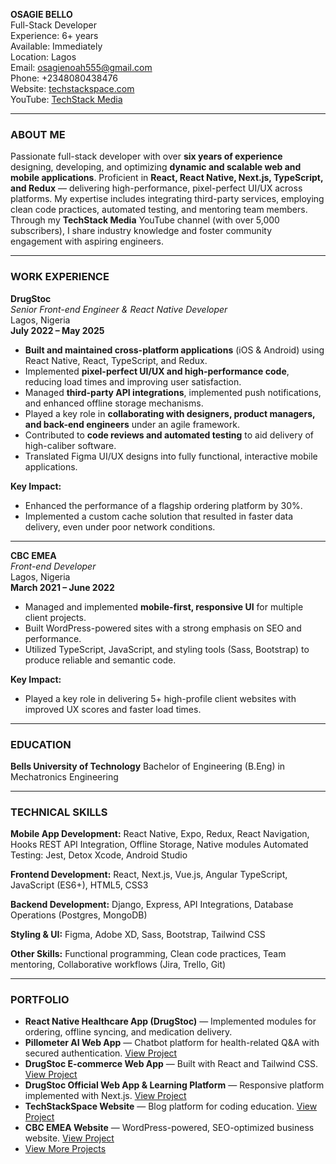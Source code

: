 **OSAGIE BELLO** \
Full-Stack Developer \
Experience: 6+ years \
Available: Immediately \
Location: Lagos \
Email: [osagienoah555@gmail.com](mailto:osagienoah555@gmail.com) \
Phone: +2348080438476 \
Website: [techstackspace.com](https://techstackspace.com) \
YouTube: [TechStack Media](https://youtube.com/@techstackmedia)

---

### **ABOUT ME**

Passionate full-stack developer with over **six years of experience** designing, developing, and optimizing **dynamic and scalable web and mobile applications**. Proficient in **React, React Native, Next.js, TypeScript, and Redux** — delivering high-performance, pixel-perfect UI/UX across platforms. My expertise includes integrating third-party services, employing clean code practices, automated testing, and mentoring team members. Through my **TechStack Media** YouTube channel (with over 5,000 subscribers), I share industry knowledge and foster community engagement with aspiring engineers.

---

### **WORK EXPERIENCE**

**DrugStoc** \
*Senior Front-end Engineer & React Native Developer* \
Lagos, Nigeria \
**July 2022 – May 2025**

* **Built and maintained cross-platform applications** (iOS & Android) using React Native, React, TypeScript, and Redux.
* Implemented **pixel-perfect UI/UX and high-performance code**, reducing load times and improving user satisfaction.
* Managed **third-party API integrations**, implemented push notifications, and enhanced offline storage mechanisms.
* Played a key role in **collaborating with designers, product managers, and back-end engineers** under an agile framework.
* Contributed to **code reviews and automated testing** to aid delivery of high-caliber software.
* Translated Figma UI/UX designs into fully functional, interactive mobile applications.

**Key Impact:**

* Enhanced the performance of a flagship ordering platform by 30%.
* Implemented a custom cache solution that resulted in faster data delivery, even under poor network conditions.

---

**CBC EMEA** \
*Front-end Developer* \
Lagos, Nigeria \
**March 2021 – June 2022**

* Managed and implemented **mobile-first, responsive UI** for multiple client projects.
* Built WordPress-powered sites with a strong emphasis on SEO and performance.
* Utilized TypeScript, JavaScript, and styling tools (Sass, Bootstrap) to produce reliable and semantic code.

**Key Impact:**

* Played a key role in delivering 5+ high-profile client websites with improved UX scores and faster load times.

---

### **EDUCATION**

**Bells University of Technology**
Bachelor of Engineering (B.Eng) in Mechatronics Engineering

---

### **TECHNICAL SKILLS**

**Mobile App Development:**
React Native, Expo, Redux, React Navigation, Hooks
REST API Integration, Offline Storage, Native modules
Automated Testing: Jest, Detox
Xcode, Android Studio

**Frontend Development:**
React, Next.js, Vue.js, Angular
TypeScript, JavaScript (ES6+), HTML5, CSS3

**Backend Development:**
Django, Express, API Integrations, Database Operations (Postgres, MongoDB)

**Styling & UI:**
Figma, Adobe XD, Sass, Bootstrap, Tailwind CSS

**Other Skills:**
Functional programming, Clean code practices, Team mentoring, Collaborative workflows (Jira, Trello, Git)

---

### **PORTFOLIO**

* **React Native Healthcare App (DrugStoc)** — Implemented modules for ordering, offline syncing, and medication delivery.
* **Pillometer AI Web App** — Chatbot platform for health-related Q\&A with secured authentication.
  [View Project](https://pillometer.com)
* **DrugStoc E-commerce Web App** — Built with React and Tailwind CSS.
  [View Project](https://app.drugstoc.com)
* **DrugStoc Official Web App & Learning Platform** — Responsive platform implemented with Next.js.
  [View Project](https://www.drugstoc.com/learning)
* **TechStackSpace Website** — Blog platform for coding education.
  [View Project](https://blog.techstackspace.com)
* **CBC EMEA Website** — WordPress-powered, SEO-optimized business website.
  [View Project](https://cbcema.com)
* [View More Projects](https://techstackspace.com/projects)
